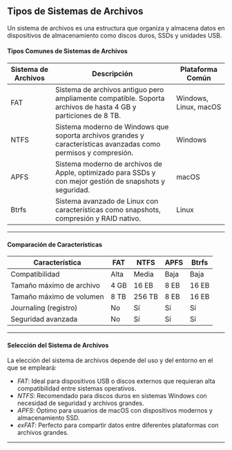## Tipos de Sistemas de Archivos

Un sistema de archivos es una estructura que organiza y almacena datos en dispositivos de almacenamiento como discos duros, SSDs y unidades USB. 

#### Tipos Comunes de Sistemas de Archivos

| **Sistema de Archivos** | **Descripción**                                                                                       | **Plataforma Común**             |
|--------------------------|-------------------------------------------------------------------------------------------------------|-----------------------------------|
| FAT               | Sistema de archivos antiguo pero ampliamente compatible. Soporta archivos de hasta 4 GB y particiones de 8 TB. | Windows, Linux, macOS            |
| NTFS                | Sistema moderno de Windows que soporta archivos grandes y características avanzadas como permisos y compresión. | Windows                          |
| APFS                | Sistema moderno de archivos de Apple, optimizado para SSDs y con mejor gestión de snapshots y seguridad. | macOS                            |
| Btrfs               | Sistema avanzado de Linux con características como snapshots, compresión y RAID nativo.               | Linux                            |

-----

#### Comparación de Características

|  Característica         |  FAT  |  NTFS  |   APFS  |  Btrfs  |
|---------------------------|---------|----------|-----------|-----------|
| Compatibilidad            | Alta    | Media    | Baja      | Baja      |
| Tamaño máximo de archivo  | 4 GB    | 16 EB    | 8 EB      | 16 EB     |
| Tamaño máximo de volumen  | 8 TB    | 256 TB   | 8 EB      | 16 EB     |
| Journaling (registro)     | No      | Sí       |  Sí       | Sí        |
| Seguridad avanzada        | No      | Sí       |  Sí       | Sí        |

-----

#### Selección del Sistema de Archivos

La elección del sistema de archivos depende del uso y del entorno en el que se empleará:

- *FAT*: Ideal para dispositivos USB o discos externos que requieran alta compatibilidad entre sistemas operativos.
- *NTFS*: Recomendado para discos duros en sistemas Windows con necesidad de seguridad y archivos grandes.
- *APFS*: Óptimo para usuarios de macOS con dispositivos modernos y almacenamiento SSD.
- *exFAT*: Perfecto para compartir datos entre diferentes plataformas con archivos grandes.

-----
